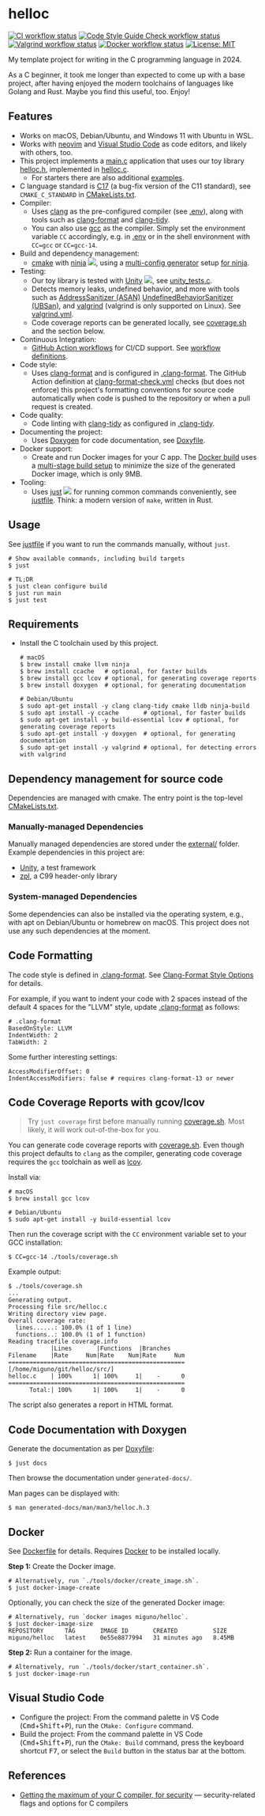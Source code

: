 # helloc

[![CI workflow status](https://github.com/miguno/helloc/actions/workflows/ci.yml/badge.svg)](https://github.com/miguno/helloc/actions/workflows/ci.yml)
[![Code Style Guide Check workflow status](https://github.com/miguno/helloc/actions/workflows/clang-format-check.yml/badge.svg)](https://github.com/miguno/helloc/actions/workflows/clang-format-check.yml)
[![Valgrind workflow status](https://github.com/miguno/helloc/actions/workflows/valgrind.yml/badge.svg)](https://github.com/miguno/helloc/actions/workflows/valgrind.yml)
[![Docker workflow status](https://github.com/miguno/helloc/actions/workflows/docker-image.yml/badge.svg)](https://github.com/miguno/helloc/actions/workflows/docker-image.yml)
[![License: MIT](https://img.shields.io/badge/License-MIT-blue.svg)](https://opensource.org/licenses/MIT)

My template project for writing in the C programming language in 2024.

As a C beginner, it took me longer than expected to come up with a base project,
after having enjoyed the modern toolchains of languages like Golang and Rust.
Maybe you find this useful, too. Enjoy!

## Features

- Works on macOS, Debian/Ubuntu, and Windows 11 with Ubuntu in WSL.
- Works with [neovim](https://neovim.io/) and
  [Visual Studio Code](https://code.visualstudio.com/)
  as code editors, and likely with others, too.
- This project implements a [main.c](src/main.c) application that uses our toy
  library [helloc.h](src/helloc.h), implemented in [helloc.c](src/helloc.c).
  - For starters there are also additional [examples](examples/).
- C language standard is [C17](https://en.cppreference.com/w/c/17)
  (a bug-fix version of the C11 standard), see
  `CMAKE_C_STANDARD` in [CMakeLists.txt](CMakeLists.txt).
- Compiler:
  - Uses [clang](https://clang.llvm.org/) as the pre-configured compiler (see
    [.env](.env)), along with tools such as
    [clang-format](https://clang.llvm.org/docs/ClangFormat.html) and
    [clang-tidy](https://clang.llvm.org/extra/clang-tidy/).
  - You can also use [gcc](https://gcc.gnu.org/) as the compiler. Simply set
    the environment variable `CC` accordingly, e.g. in [.env](.env) or
    in the shell environment with `CC=gcc` or `CC=gcc-14`.
- Build and dependency management:
  - [cmake](https://github.com/Kitware/CMake) with
    [ninja](https://github.com/ninja-build/ninja)
    ![](https://img.shields.io/github/stars/ninja-build/ninja),
    using a
    [multi-config generator](https://cmake.org/cmake/help/latest/variable/CMAKE_CONFIGURATION_TYPES.html)
    setup [for ninja](https://cmake.org/cmake/help/latest/generator/Ninja%20Multi-Config.html).
- Testing:
  - Our toy library is tested with
    [Unity](https://github.com/ThrowTheSwitch/Unity)
    ![](https://img.shields.io/github/stars/ThrowTheSwitch/Unity), see
    [unity_tests.c](test/unity_tests.c).
  - Detects memory leaks, undefined behavior, and more with tools such as
    [AddressSanitizer (ASAN)](https://clang.llvm.org/docs/AddressSanitizer.html)
    [UndefinedBehaviorSanitizer (UBSan)](https://clang.llvm.org/docs/UndefinedBehaviorSanitizer.html),
    and [valgrind](https://valgrind.org/) (valgrind is only supported on Linux).
    See [valgrind.yml](.github/workflows/valgrind.yml).
  - Code coverage reports can be generated locally, see
    [coverage.sh](tools/coverage.sh) and the section below.
- Continuous Integration:
  - [GitHub Action workflows](https://github.com/miguno/helloc/actions)
    for CI/CD support. See [workflow definitions](.github/workflows/).
- Code style:
  - Uses [clang-format](https://clang.llvm.org/docs/ClangFormat.html)
    and is configured in [.clang-format](.clang-format). The GitHub Action
    definition at
    [clang-format-check.yml](.github/workflows/clang-format-check.yml) checks
    (but does not enforce) this project's formatting conventions for source
    code automatically when code is pushed to the repository or when a pull
    request is created.
- Code quality:
  - Code linting with [clang-tidy](https://clang.llvm.org/extra/clang-tidy/) as
    configured in [.clang-tidy](.clang-tidy).
- Documenting the project:
  - Uses [Doxygen](https://www.doxygen.nl/) for code documentation, see
    [Doxyfile](Doxyfile).
- Docker support:
  - Create and run Docker images for your C app.
    The [Docker build](Dockerfile) uses a
    [multi-stage build setup](https://docs.docker.com/build/building/multi-stage/)
    to minimize the size of the generated Docker image, which is only 9MB.
- Tooling:
  - Uses [just](https://github.com/casey/just) ![](https://img.shields.io/github/stars/casey/just)
    for running common commands conveniently, see [justfile](justfile). Think:
    a modern version of `make`, written in Rust.

## Usage

See [justfile](justfile) if you want to run the commands manually, without
`just`.

```shell
# Show available commands, including build targets
$ just

# TL;DR
$ just clean configure build
$ just run main
$ just test
```

## Requirements

- Install the C toolchain used by this project.

  ```shell
  # macOS
  $ brew install cmake llvm ninja
  $ brew install ccache   # optional, for faster builds
  $ brew install gcc lcov # optional, for generating coverage reports
  $ brew install doxygen  # optional, for generating documentation

  # Debian/Ubuntu
  $ sudo apt-get install -y clang clang-tidy cmake lldb ninja-build
  $ sudo apt install -y ccache       # optional, for faster builds
  $ sudo apt-get install -y build-essential lcov # optional, for generating coverage reports
  $ sudo apt-get install -y doxygen  # optional, for generating documentation
  $ sudo apt-get install -y valgrind # optional, for detecting errors with valgrind
  ```

## Dependency management for source code

Dependencies are managed with cmake. The entry point is the top-level
[CMakeLists.txt](CMakeLists.txt).

### Manually-managed Dependencies

Manually managed dependencies are stored under the [external/](external/)
folder. Example dependencies in this project are:

- [Unity](https://github.com/ThrowTheSwitch/Unity), a test framework
- [zpl](https://github.com/zpl-c/zpl), a C99 header-only library

### System-managed Dependencies

Some dependencies can also be installed via the operating system, e.g., with
apt on Debian/Ubuntu or homebrew on macOS. This project does not use any such
dependencies at the moment.

## Code Formatting

The code style is defined in [.clang-format](.clang-format). See
[Clang-Format Style Options](https://clang.llvm.org/docs/ClangFormatStyleOptions.html)
for details.

For example, if you want to indent your code with 2 spaces instead of the
default 4 spaces for the "LLVM" style, update [.clang-format](.clang-format)
as follows:

    # .clang-format
    BasedOnStyle: LLVM
    IndentWidth: 2
    TabWidth: 2

Some further interesting settings:

    AccessModifierOffset: 0
    IndentAccessModifiers: false # requires clang-format-13 or newer

## Code Coverage Reports with gcov/lcov

> Try `just coverage` first before manually running
> [coverage.sh](tools/coverage.sh).
> Most likely, it will work out-of-the-box for you.

You can generate code coverage reports with [coverage.sh](tools/coverage.sh).
Even though this project defaults to `clang` as the compiler, generating code
coverage requires the `gcc` toolchain as well as
[lcov](https://github.com/linux-test-project/lcov).

Install via:

```shell
# macOS
$ brew install gcc lcov

# Debian/Ubuntu
$ sudo apt-get install -y build-essential lcov
```

Then run the coverage script with the `CC` environment variable set to your
GCC installation:

```shell
$ CC=gcc-14 ./tools/coverage.sh
```

Example output:

```
$ ./tools/coverage.sh
...
Generating output.
Processing file src/helloc.c
Writing directory view page.
Overall coverage rate:
  lines......: 100.0% (1 of 1 line)
  functions..: 100.0% (1 of 1 function)
Reading tracefile coverage.info
            |Lines       |Functions  |Branches
Filename    |Rate     Num|Rate    Num|Rate     Num
==================================================
[/home/miguno/git/helloc/src/]
helloc.c    | 100%      1| 100%     1|    -      0
==================================================
      Total:| 100%      1| 100%     1|    -      0
```

The script also generates a report in HTML format.

## Code Documentation with Doxygen

Generate the documentation as per [Doxyfile](Doxyfile):

```shell
$ just docs
```

Then browse the documentation under `generated-docs/`.

Man pages can be displayed with:

```shell
$ man generated-docs/man/man3/helloc.h.3
```

## Docker

See [Dockerfile](Dockerfile) for details.
Requires [Docker](https://www.docker.com/) to be installed locally.

**Step 1:** Create the Docker image.

```shell
# Alternatively, run `./tools/docker/create_image.sh`.
$ just docker-image-create
```

Optionally, you can check the size of the generated Docker image:

```shell
# Alternatively, run `docker images miguno/helloc`.
$ just docker-image-size
REPOSITORY      TAG       IMAGE ID       CREATED          SIZE
miguno/helloc   latest    0e55e8877994   31 minutes ago   8.45MB
```

**Step 2:** Run a container for the image.

```shell
# Alternatively, run `./tools/docker/start_container.sh`.
$ just docker-image-run
```

## Visual Studio Code

- Configure the project: From the command palette in VS Code
  (<kbd>Cmd</kbd>+<kbd>Shift</kbd>+<kbd>P</kbd>),
  run the `CMake: Configure` command.
- Build the project: From the command palette in VS Code
  (<kbd>Cmd</kbd>+<kbd>Shift</kbd>+<kbd>P</kbd>),
  run the `CMake: Build` command, press the keyboard shortcut <kbd>F7</kbd>,
  or select the `Build` button in the status bar at the bottom.

## References

- [Getting the maximum of your C compiler, for
  security](https://airbus-seclab.github.io/c-compiler-security/clang_compilation.html)
  — security-related flags and options for C compilers
